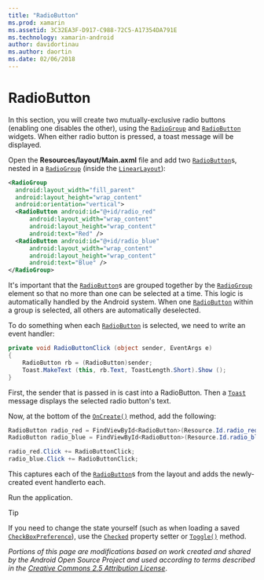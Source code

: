 ```yaml
---
title: "RadioButton"
ms.prod: xamarin
ms.assetid: 3C32EA3F-D917-C988-72C5-A17354DA791E
ms.technology: xamarin-android
author: davidortinau
ms.author: daortin
ms.date: 02/06/2018
---
```


# RadioButton

In this section, you will create two mutually-exclusive radio buttons
(enabling one disables the other), using the
[`RadioGroup`](xref:Android.Widget.RadioGroup)
and
[`RadioButton`](xref:Android.Widget.RadioButton)
widgets. When either radio button is pressed, a toast message will be
displayed.

Open the **Resources/layout/Main.axml** file and add two
[`RadioButton`](xref:Android.Widget.RadioButton)s, nested in
a
[`RadioGroup`](xref:Android.Widget.RadioGroup) (inside the
[`LinearLayout`](xref:Android.Widget.LinearLayout)):

```xml
<RadioGroup
  android:layout_width="fill_parent"
  android:layout_height="wrap_content"
  android:orientation="vertical">
  <RadioButton android:id="@+id/radio_red"
      android:layout_width="wrap_content"
      android:layout_height="wrap_content"
      android:text="Red" />
  <RadioButton android:id="@+id/radio_blue"
      android:layout_width="wrap_content"
      android:layout_height="wrap_content"
      android:text="Blue" />
</RadioGroup>
```

It's important that the
[`RadioButton`](xref:Android.Widget.RadioButton)s are grouped
together by the
[`RadioGroup`](xref:Android.Widget.RadioGroup) element so
that no more than one can be selected at a time. This logic is
automatically handled by the Android system. When one
[`RadioButton`](xref:Android.Widget.RadioButton)
within a group is selected, all others are automatically
deselected.

To do something when each
[`RadioButton`](xref:Android.Widget.RadioButton) is selected,
we need to write an event handler:

```csharp
private void RadioButtonClick (object sender, EventArgs e)
{
    RadioButton rb = (RadioButton)sender;
    Toast.MakeText (this, rb.Text, ToastLength.Short).Show ();
}
```

First, the sender that is passed in is cast into a RadioButton.
Then a
[`Toast`](xref:Android.Widget.Toast)
message displays the selected radio button's text.

Now, at the bottom of the
[`OnCreate()`](xref:Android.App.Activity.OnCreate*)
method, add the following:

```csharp
RadioButton radio_red = FindViewById<RadioButton>(Resource.Id.radio_red);
RadioButton radio_blue = FindViewById<RadioButton>(Resource.Id.radio_blue);

radio_red.Click += RadioButtonClick;
radio_blue.Click += RadioButtonClick;
```

This captures each of the
[`RadioButton`](xref:Android.Widget.RadioButton)s
from the layout and adds the newly-created event handlerto each.

Run the application.

> [!TIP]
> If you need to change the state yourself (such as when loading a saved
> [`CheckBoxPreference`](xref:Android.Preferences.CheckBoxPreference)),
> use the
> [`Checked`](xref:Android.Widget.CompoundButton.Checked)
> property setter or
> [`Toggle()`](xref:Android.Widget.CompoundButton.Toggle)
> method.

*Portions of this page are modifications based on work created and
shared by the Android Open Source Project and used according to
terms described in the*
[*Creative Commons 2.5 Attribution License*](https://creativecommons.org/licenses/by/2.5/). 
